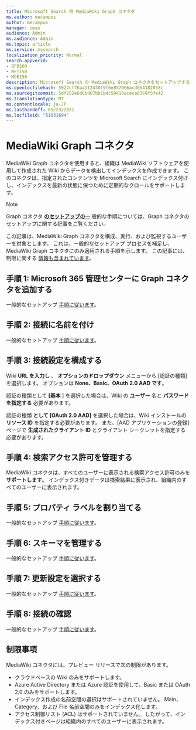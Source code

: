 ```yaml
---
title: Microsoft Search 用 MediaWiki Graph コネクタ
ms.author: mecampos
author: mecampos
manager: umas
audience: Admin
ms.audience: Admin
ms.topic: article
ms.service: mssearch
localization_priority: Normal
search.appverid:
- BFB160
- MET150
- MOE150
description: Microsoft Search の MediaWiki Graph コネクタをセットアップする
ms.openlocfilehash: 5922cf76aa112430f9f6e857066acd054182058c
ms.sourcegitcommit: 5df252e6d0bd67bb1b4c59418aceca8369f5fe42
ms.translationtype: MT
ms.contentlocale: ja-JP
ms.lasthandoff: 03/23/2021
ms.locfileid: "51031694"
---
```

<!---Previous ms.author: monaray --->

# <a name="mediawiki-graph-connector"></a>MediaWiki Graph コネクタ

MediaWiki Graph コネクタを使用すると、組織は MediaWiki ソフトウェアを使用して作成された Wiki からデータを検出してインデックスを作成できます。 このコネクタは、指定されたコンテンツを Microsoft Search にインデックス付けし、インデックスを最新の状態に保つために定期的なクロールをサポートします。

> [!NOTE]
> Graph コネクタ [**のセットアップの一**](configure-connector.md) 般的な手順については、Graph コネクタのセットアップに関する記事をご覧ください。

この記事は、MediaWiki Graph コネクタを構成、実行、および監視するユーザーを対象とします。 これは、一般的なセットアップ プロセスを補足し、MediaWiki Graph コネクタにのみ適用される手順を示します。 この記事には、制限に関する [情報も含まれています](#limitations)。

<!---## Before you get started-->

<!---Insert "Before you get started" recommendations for this data source-->

## <a name="step-1-add-a-graph-connector-in-the-microsoft-365-admin-center"></a>手順 1: Microsoft 365 管理センターに Graph コネクタを追加する

一般的なセットアップ [手順に従います](./configure-connector.md)。
<!---If the above phrase does not apply, delete it and insert specific details for your data source that are different from general setup instructions.-->

## <a name="step-2-name-the-connection"></a>手順 2: 接続に名前を付け

一般的なセットアップ [手順に従います](./configure-connector.md)。
<!---If the above phrase does not apply, delete it and insert specific details for your data source that are different from general setup instructions.-->

## <a name="step-3-configure-the-connection-settings"></a>手順 3: 接続設定を構成する

Wiki **URL を入力し** 、 **オプションのドロップダウン** メニューから [認証の種類] を選択します。 オプションは **None、Basic、OAuth** **2.0 AAD です**。

認証の種類として **[基本** ] を選択した場合は、Wiki の **ユーザー** 名と **パスワードを指定する** 必要があります。

認証の種類 **として [OAuth 2.0 AAD]** を選択した場合は、Wiki インストールの **リソース ID** を指定する必要があります。 また、[AAD アプリケーションの登録] ページで **生成されたクライアント** **ID** とクライアント シークレットを指定する必要があります。

## <a name="step-4-manage-search-permissions"></a>手順 4: 検索アクセス許可を管理する

MediaWiki コネクタは、すべてのユーザーに表示される検索アクセス許可のみを **サポートします**。 インデックス付きデータは検索結果に表示され、組織内のすべてのユーザーに表示されます。

## <a name="step-5-assign-property-labels"></a>手順 5: プロパティ ラベルを割り当てる

一般的なセットアップ [手順に従います](./configure-connector.md)。
<!---If the above phrase does not apply, delete it and insert specific details for your data source that are different from general setup instructions.-->

## <a name="step-6-manage-schema"></a>手順 6: スキーマを管理する

一般的なセットアップ [手順に従います](./configure-connector.md)。
<!---If the above phrase does not apply, delete it and insert specific details for your data source that are different from general setup instructions.-->

## <a name="step-7-choose-refresh-settings"></a>手順 7: 更新設定を選択する

一般的なセットアップ [手順に従います](./configure-connector.md)。
<!---If the above phrase does not apply, delete it and insert specific details for your data source that are different from general setup instructions.-->

## <a name="step-8-review-connection"></a>手順 8: 接続の確認

一般的なセットアップ [手順に従います](./configure-connector.md)。
<!---If the above phrase does not apply, delete it and insert specific details for your data source that are different from general setup instructions.-->

<!---## Troubleshooting-->
<!---To be added-->

## <a name="limitations"></a>制限事項

MediaWiki コネクタには、プレビュー リリースで次の制限があります。

* クラウドベースの Wiki のみをサポートします。
* Azure Active Directory または Azure 認証を使用して、Basic または OAuth 2.0 のみをサポートします。
* インデックス作成の名前空間の選択はサポートされていません。 Main、Category、および File 名前空間のみをインデックス化します。
* アクセス制御リスト (ACL) はサポートされていません。 したがって、インデックス付きページは組織内のすべてのユーザーに表示されます。